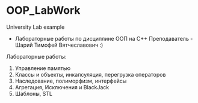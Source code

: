 # OOP_LabWork
University Lab example
- Лабораторные работы по дисциплине ООП на С++
Преподаватель - Шарий Тимофей Вятчеславович   :)

Лабораторные работы:
1) Управление памятью
2) Классы и объекты, инкапсуляция, перегрузка операторов
3) Наследование, полиморфизм, интерфейсы
4) Агрегация, Исключения и BlackJack
5) Шаблоны, STL
